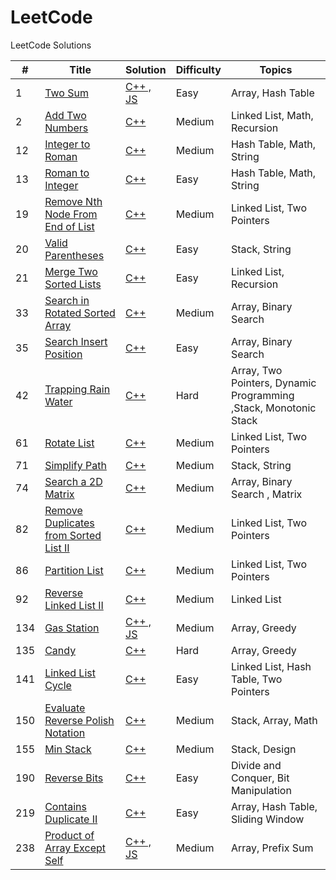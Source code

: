 # LeetCode
LeetCode Solutions


| #   | Title | Solution | Difficulty | Topics |
|-----| -------- | ----------- | ------------- | ---------- |
|1|[Two Sum](https://leetcode.com/problems/two-sum/description/?envType=study-plan-v2&envId=top-interview-150)|[C++ , JS](./Top%20Interview%20150/Hashmap/1.Two_Sum.md)|Easy|Array, Hash Table|
|2|[Add Two Numbers](https://leetcode.com/problems/add-two-numbers/description/?envType=study-plan-v2&envId=top-interview-150)|[C++](./Top%20Interview%20150/Linked-List/2.Add_Two_Numbers.md)|Medium|Linked List, Math, Recursion|
|12|[Integer to Roman](https://leetcode.com/problems/integer-to-roman/description/?envType=study-plan-v2&envId=top-interview-150)|[C++](./Top%20Interview%20150/Array-String/12.Integer_to_Roman.md)|Medium|Hash Table, Math, String|
|13|[Roman to Integer](https://leetcode.com/problems/roman-to-integer/description/?envType=study-plan-v2&envId=top-interview-150)|[C++](./Top%20Interview%20150/Array-String/13.Roman_to_Integer.md)|Easy|Hash Table, Math, String|
|19|[Remove Nth Node From End of List](https://leetcode.com/problems/remove-nth-node-from-end-of-list/description/?envType=study-plan-v2&envId=top-interview-150)|[C++](./Top%20Interview%20150/Linked-List/19.RemoveN_th_Node_From_End_of_List.md)|Medium|Linked List, Two Pointers|
|20|[Valid Parentheses](https://leetcode.com/problems/valid-parentheses/description/?envType=study-plan-v2&envId=top-interview-150)|[C++](./Top%20Interview%20150/Stack/20.Valid_Parentheses.md)|Easy|Stack, String|
|21|[Merge Two Sorted Lists](https://leetcode.com/problems/merge-two-sorted-lists/description/?envType=study-plan-v2&envId=top-interview-150)|[C++](./Top%20Interview%20150/Linked-List/21.Merge_Two_Sorted_Lists.md)|Easy|Linked List, Recursion|
|33|[Search in Rotated Sorted Array](https://leetcode.com/problems/search-in-rotated-sorted-array/description/?envType=study-plan-v2&envId=top-interview-150)|[C++](./Top%20Interview%20150/Binary-Search/33.Search_in_Rotated_Sorted_Array.md)|Medium|Array, Binary Search|
|35|[Search Insert Position](https://leetcode.com/problems/search-insert-position/description/?envType=study-plan-v2&envId=top-interview-150)|[C++](./Top%20Interview%20150/Binary-Search/35.Search_Insert_Position.md)|Easy|Array, Binary Search|
|42|[Trapping Rain Water](https://leetcode.com/problems/trapping-rain-water/description/?envType=study-plan-v2&envId=top-interview-150)|[C++](./Top%20Interview%20150/Array-String/42.Trapping_Rain_Water.md)|Hard|Array, Two Pointers, Dynamic Programming ,Stack, Monotonic Stack|
|61|[Rotate List](https://leetcode.com/problems/rotate-list/description/?envType=study-plan-v2&envId=top-interview-150)|[C++](./Top%20Interview%20150/Linked-List/61.Rotate_List.md)|Medium|Linked List, Two Pointers|
|71|[Simplify Path](https://leetcode.com/problems/simplify-path/description/?envType=study-plan-v2&envId=top-interview-150)|[C++](./Top%20Interview%20150/Stack/71.Simplify_Path.md)|Medium|Stack, String|
|74|[Search a 2D Matrix](https://leetcode.com/problems/search-a-2d-matrix/description/?envType=study-plan-v2&envId=top-interview-150)|[C++](./Top%20Interview%20150/Binary-Search/74.Search_a_2D_Matrix.md)|Medium|Array, Binary Search , Matrix|
|82|[Remove Duplicates from Sorted List II](https://leetcode.com/problems/remove-duplicates-from-sorted-list-ii/description/?envType=study-plan-v2&envId=top-interview-150)|[C++](./Top%20Interview%20150/Linked-List/82.Remove_Duplicates_from_Sorted_List_II.md)|Medium|Linked List, Two Pointers|
|86|[Partition List](https://leetcode.com/problems/partition-list/?envType=study-plan-v2&envId=top-interview-150)|[C++](./Top%20Interview%20150/Linked-List/86.Partition_List.md)|Medium|Linked List, Two Pointers|
|92|[Reverse Linked List II](https://leetcode.com/problems/reverse-linked-list-ii/description/?envType=study-plan-v2&envId=top-interview-150)|[C++](./Top%20Interview%20150/Linked-List/92.Reverse_Linked_List_II.md)|Medium|Linked List|
|134|[Gas Station](https://leetcode.com/problems/gas-station/?envType=study-plan-v2&envId=top-interview-150)|[C++ , JS](./Top%20Interview%20150/Array-String/134.Gas_Station.md)|Medium|Array, Greedy|
|135|[Candy](https://leetcode.com/problems/candy/description/?envType=study-plan-v2&envId=top-interview-150)|[C++](./Top%20Interview%20150/Array-String/135.candy.md)|Hard|Array, Greedy|
|141|[Linked List Cycle](https://leetcode.com/problems/linked-list-cycle/description/?envType=study-plan-v2&envId=top-interview-150)|[C++](./Top%20Interview%20150//Linked-List/141.Linked_List_Cycle.md)|Easy|Linked List, Hash Table, Two Pointers|
|150|[Evaluate Reverse Polish Notation](https://leetcode.com/problems/evaluate-reverse-polish-notation/description/?envType=study-plan-v2&envId=top-interview-150)|[C++](./Top%20Interview%20150/Stack/150.Evaluate_Reverse_Polish_Notation.md)|Medium|Stack, Array, Math|
|155|[Min Stack](https://leetcode.com/problems/min-stack/description/?envType=study-plan-v2&envId=top-interview-150)|[C++](./Top%20Interview%20150/Stack/155.Min_Stack.md)|Medium|Stack, Design|
|190|[Reverse Bits](https://leetcode.com/problems/reverse-bits/?envType=study-plan-v2&envId=top-interview-150)|[C++](./Top%20Interview%20150/Bit-Manipulation/190.Reverse_Bits.md)|Easy|Divide and Conquer, Bit Manipulation|
|219|[Contains Duplicate II](https://leetcode.com/problems/contains-duplicate-ii/description/?envType=study-plan-v2&envId=top-interview-150)|[C++](./Top%20Interview%20150/Hashmap//219.Contains_Duplicate_II.md)|Easy|Array, Hash Table, Sliding Window|
|238|[Product of Array Except Self](https://leetcode.com/problems/product-of-array-except-self/description/?envType=study-plan-v2&envId=top-interview-150)|[C++ , JS](./Top%20Interview%20150/Array-String/238.Product_of_Array_Except_Self.md)|Medium|Array, Prefix Sum|
